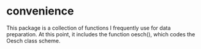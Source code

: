 # convenience
This package is a collection of functions I frequently use for data preparation. 
At this point, it includes the function oesch(), which codes the Oesch class scheme. 
